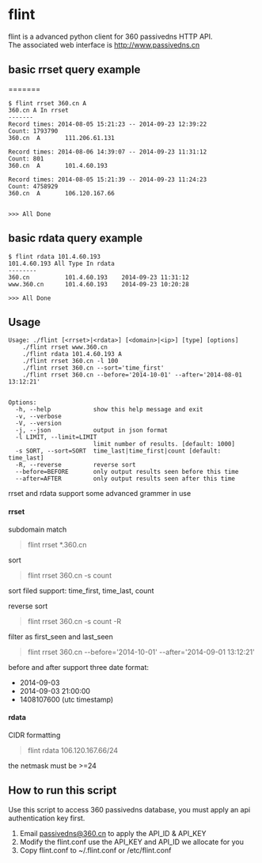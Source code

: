 flint
=====

flint is a advanced python client for 360 passivedns HTTP API.   
The associated web interface is http://www.passivedns.cn


## basic rrset query example
=======

```
$ flint rrset 360.cn A
360.cn A In rrset
-------
Record times: 2014-08-05 15:21:23 -- 2014-09-23 12:39:22
Count: 1793790
360.cn  A       111.206.61.131

Record times: 2014-08-06 14:39:07 -- 2014-09-23 11:31:12
Count: 801
360.cn  A       101.4.60.193

Record times: 2014-08-05 15:21:39 -- 2014-09-23 11:24:23
Count: 4758929
360.cn  A       106.120.167.66


>>> All Done
```

## basic rdata query example

```
$ flint rdata 101.4.60.193
101.4.60.193 All Type In rdata
--------
360.cn          101.4.60.193    2014-09-23 11:31:12
www.360.cn      101.4.60.193    2014-09-23 10:20:28

>>> All Done
```

## Usage

```
Usage: ./flint [<rrset>|<rdata>] [<domain>|<ip>] [type] [options]
    ./flint rrset www.360.cn
    ./flint rdata 101.4.60.193 A
    ./flint rrset 360.cn -l 100
    ./flint rrset 360.cn --sort='time_first'
    ./flint rrset 360.cn --before='2014-10-01' --after='2014-08-01 13:12:21'


Options:
  -h, --help            show this help message and exit
  -v, --verbose
  -V, --version
  -j, --json            output in json format
  -l LIMIT, --limit=LIMIT
                        limit number of results. [default: 1000]
  -s SORT, --sort=SORT  time_last|time_first|count [default: time_last]
  -R, --reverse         reverse sort
  --before=BEFORE       only output results seen before this time
  --after=AFTER         only output results seen after this time
```

rrset and rdata support some advanced grammer in use

#### rrset
subdomain match
>flint rrset *.360.cn


sort
>flint rrset 360.cn -s count

  sort filed support: time_first, time_last, count

reverse sort
>flint rrset 360.cn -s count -R

filter as first_seen and last_seen
>flint rrset 360.cn --before='2014-10-01' --after='2014-09-01 13:12:21'

before and after support three date format: 

  * 2014-09-03
  * 2014-09-03 21:00:00
  * 1408107600 (utc timestamp)

#### rdata
CIDR formatting
>flint rdata 106.120.167.66/24  

the netmask must be >=24



## How to run this script

Use this script to access 360 passivedns database, you must apply an api authentication key first.

1. Email passivedns@360.cn to apply the API_ID & API_KEY
2. Modify the flint.conf use the API_KEY and API_ID we allocate for you
3. Copy flint.conf to ~/.flint.conf or /etc/flint.conf



